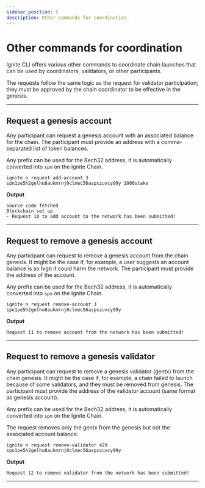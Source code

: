 ```yaml
---
sidebar_position: 5
description: Other commands for coordination.
---
```


# Other commands for coordination

Ignite CLI offers various other commands to coordinate chain launches that can be used by coordinators, validators, or other participants.

The requests follow the same logic as the request for validator participation; they must be approved by the chain coordinator to be effective in the genesis.

---

## Request a genesis account

Any participant can request a genesis account with an associated balance for the chain.
The participant must provide an address with a comma-separated list of token balances.

Any prefix can be used for the Bech32 address, it is automatically converted into `spn` on the Ignite Chain.

```
ignite n request add-account 3 spn1pe5h2gelhu8aukmrnj0clmec56aspxzuxcy99y 1000stake
```

**Output**

```
Source code fetched
Blockchain set up
⋆ Request 10 to add account to the network has been submitted!
```
---

## Request to remove a genesis account

Any participant can request to remove a genesis account from the chain genesis.
It might be the case if, for example, a user suggests an account balance is so high it could harm the network.
The participant must provide the address of the account.

Any prefix can be used for the Bech32 address, it is automatically converted into `spn` on the Ignite Chain.

```
ignite n request remove-account 3 spn1pe5h2gelhu8aukmrnj0clmec56aspxzuxcy99y
```

**Output**

```
Request 11 to remove account from the network has been submitted!
```
---

## Request to remove a genesis validator

Any participant can request to remove a genesis validator (gentx) from the chain genesis.
It might be the case if, for example, a chain failed to launch because of some validators, and they must be removed from genesis.
The participant must provide the address of the validator account (same format as genesis account).

Any prefix can be used for the Bech32 address, it is automatically converted into `spn` on the Ignite Chain.

The request removes only the gentx from the genesis but not the associated account balance.

```
ignite n request remove-validator 429 spn1pe5h2gelhu8aukmrnj0clmec56aspxzuxcy99y
```

**Output**

```
Request 12 to remove validator from the network has been submitted!
```
---